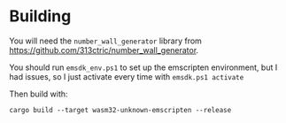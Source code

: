 # Building

You will need the `number_wall_generator` library from https://github.com/313ctric/number_wall_generator.

You should run `emsdk_env.ps1` to set up the emscripten environment, but I had issues, so I just activate every time with `emsdk.ps1 activate`

Then build with:
```
cargo build --target wasm32-unknown-emscripten --release
```